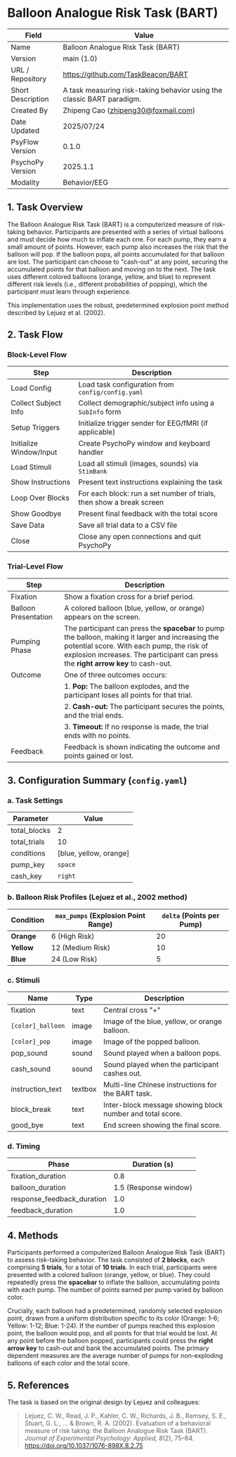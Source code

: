 # Balloon Analogue Risk Task (BART)

| Field                | Value                        |
|----------------------|------------------------------|
| Name                 | Balloon Analogue Risk Task (BART) |
| Version              | main (1.0)                          |
| URL / Repository     | https://github.com/TaskBeacon/BART  |
| Short Description    | A task measuring risk-taking behavior using the classic BART paradigm. |
| Created By           | Zhipeng Cao (zhipeng30@foxmail.com)   |
| Date Updated         | 2025/07/24                |
| PsyFlow Version      | 0.1.0                     |
| PsychoPy Version     | 2025.1.1                  |
| Modality             | Behavior/EEG                  |

## 1. Task Overview

The Balloon Analogue Risk Task (BART) is a computerized measure of risk-taking behavior. Participants are presented with a series of virtual balloons and must decide how much to inflate each one. For each pump, they earn a small amount of points. However, each pump also increases the risk that the balloon will pop. If the balloon pops, all points accumulated for that balloon are lost. The participant can choose to "cash-out" at any point, securing the accumulated points for that balloon and moving on to the next. The task uses different colored balloons (orange, yellow, and blue) to represent different risk levels (i.e., different probabilities of popping), which the participant must learn through experience.

This implementation uses the robust, predetermined explosion point method described by Lejuez et al. (2002).

## 2. Task Flow

### Block-Level Flow

| Step                       | Description                                                                 |
|----------------------------|-----------------------------------------------------------------------------|
| Load Config                | Load task configuration from `config/config.yaml`                          |
| Collect Subject Info       | Collect demographic/subject info using a `SubInfo` form                      |
| Setup Triggers             | Initialize trigger sender for EEG/fMRI (if applicable)                     |
| Initialize Window/Input    | Create PsychoPy window and keyboard handler                                |
| Load Stimuli               | Load all stimuli (images, sounds) via `StimBank`                           |
| Show Instructions          | Present text instructions explaining the task                              |
| Loop Over Blocks           | For each block: run a set number of trials, then show a break screen       |
| Show Goodbye               | Present final feedback with the total score                                |
| Save Data                  | Save all trial data to a CSV file                                          |
| Close                      | Close any open connections and quit PsychoPy                               |

### Trial-Level Flow

| Step                | Description                                                                 |
|---------------------|-----------------------------------------------------------------------------|
| Fixation            | Show a fixation cross for a brief period.                                   |
| Balloon Presentation| A colored balloon (blue, yellow, or orange) appears on the screen.          |
| Pumping Phase       | The participant can press the **spacebar** to pump the balloon, making it larger and increasing the potential score. With each pump, the risk of explosion increases. The participant can press the **right arrow key** to cash-out. |
| Outcome             | One of three outcomes occurs:                                               |
|                     | 1. **Pop:** The balloon explodes, and the participant loses all points for that trial. |
|                     | 2. **Cash-out:** The participant secures the points, and the trial ends.      |
|                     | 3. **Timeout:** If no response is made, the trial ends with no points.        |
| Feedback            | Feedback is shown indicating the outcome and points gained or lost.         |

## 3. Configuration Summary (`config.yaml`)

### a. Task Settings

| Parameter          | Value                      |
|--------------------|----------------------------|
| total_blocks       | 2                          |
| total_trials       | 10                         |
| conditions         | [blue, yellow, orange]     |
| pump_key           | `space`                    |
| cash_key           | `right`                    |

### b. Balloon Risk Profiles (Lejuez et al., 2002 method)

| Condition | `max_pumps` (Explosion Point Range) | `delta` (Points per Pump) |
|-----------|-------------------------------------|---------------------------|
| **Orange**  | 6 (High Risk)                       | 20                        |
| **Yellow**  | 12 (Medium Risk)                    | 10                        |
| **Blue**    | 24 (Low Risk)                       | 5                         |

### c. Stimuli

| Name                     | Type      | Description                                           |
|--------------------------|-----------|-------------------------------------------------------|
| fixation                 | text      | Central cross "+"                                     |
| `[color]_balloon`        | image     | Image of the blue, yellow, or orange balloon.         |
| `[color]_pop`            | image     | Image of the popped balloon.                          |
| pop_sound                | sound     | Sound played when a balloon pops.                     |
| cash_sound               | sound     | Sound played when the participant cashes out.         |
| instruction_text         | textbox   | Multi-line Chinese instructions for the BART task.    |
| block_break              | text      | Inter-block message showing block number and total score. |
| good_bye                 | text      | End screen showing the final score.                   |

### d. Timing

| Phase                 | Duration (s)        |
|------------------------|--------------------|
| fixation_duration      | 0.8                |
| balloon_duration       | 1.5 (Response window) |
| response_feedback_duration | 1.0              |
| feedback_duration      | 1.0                |

## 4. Methods

Participants performed a computerized Balloon Analogue Risk Task (BART) to assess risk-taking behavior. The task consisted of **2 blocks**, each comprising **5 trials**, for a total of **10 trials**. In each trial, participants were presented with a colored balloon (orange, yellow, or blue). They could repeatedly press the **spacebar** to inflate the balloon, accumulating points with each pump. The number of points earned per pump varied by balloon color. 

Crucially, each balloon had a predetermined, randomly selected explosion point, drawn from a uniform distribution specific to its color (Orange: 1-6; Yellow: 1-12; Blue: 1-24). If the number of pumps reached this explosion point, the balloon would pop, and all points for that trial would be lost. At any point before the balloon popped, participants could press the **right arrow key** to cash-out and bank the accumulated points. The primary dependent measures are the average number of pumps for non-exploding balloons of each color and the total score.

## 5. References

The task is based on the original design by Lejuez and colleagues:

> Lejuez, C. W., Read, J. P., Kahler, C. W., Richards, J. B., Ramsey, S. E., Stuart, G. L., ... & Brown, R. A. (2002). Evaluation of a behavioral measure of risk taking: the Balloon Analogue Risk Task (BART). *Journal of Experimental Psychology: Applied, 8*(2), 75–84. https://doi.org/10.1037/1076-898X.8.2.75
